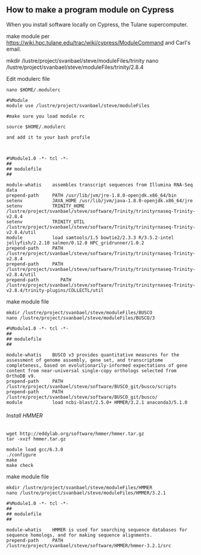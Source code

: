 ## How to make a program module on Cypress

When you install software locally on Cypress, the Tulane supercomputer.

make module per https://wiki.hpc.tulane.edu/trac/wiki/cypress/ModuleCommand and Carl's email.

mkdir /lustre/project/svanbael/steve/moduleFiles/trinity
	nano /lustre/project/svanbael/steve/moduleFiles/trinity/2.8.4

Edit modulerc file

	nano $HOME/.modulerc

	#%Module
	module use /lustre/project/svanbael/steve/moduleFiles
	
	#make sure you load module rc

	source $HOME/.modulerc

	and add it to your bash profile



	#%Module1.0 -*- tcl -*-
	##
	## modulefile
	##

	module-whatis    assembles transcript sequences from Illumina RNA-Seq data
	prepend-path     PATH /usr/lib/jvm/jre-1.8.0-openjdk.x86_64/bin
	setenv           JAVA_HOME /usr/lib/jvm/java-1.8.0-openjdk.x86_64/jre
	setenv           TRINITY_HOME /lustre/project/svanbael/steve/software/Trinity/trinityrnaseq-Trinity-v2.8.4
	setenv           TRINITY_UTIL /lustre/project/svanbael/steve/software/Trinity/trinityrnaseq-Trinity-v2.8.4/util
	module           load samtools/1.5 bowtie2/2.3.3 R/3.5.2-intel jellyfish/2.2.10 salmon/0.12.0 HPC_gridrunner/1.0.2 
	prepend-path     PATH /lustre/project/svanbael/steve/software/Trinity/trinityrnaseq-Trinity-v2.8.4
	prepend-path     PATH /lustre/project/svanbael/steve/software/Trinity/trinityrnaseq-Trinity-v2.8.4/util
	prepend-path		PATH /lustre/project/svanbael/steve/software/Trinity/trinityrnaseq-Trinity-v2.8.4/trinity-plugins/COLLECTL/util


make module file

	mkdir /lustre/project/svanbael/steve/moduleFiles/BUSCO
	nano /lustre/project/svanbael/steve/moduleFiles/BUSCO/3
	
	#%Module1.0 -*- tcl -*-
	##
	## modulefile
	##
	
	module-whatis    BUSCO v3 provides quantitative measures for the assessment of genome assembly, gene set, and transcriptome completeness, based on evolutionarily-informed expectations of gene content from near-universal single-copy orthologs selected from OrthoDB v9.
	prepend-path     PATH /lustre/project/svanbael/steve/software/BUSCO_git/busco/scripts
	prepend-path     PATH /lustre/project/svanbael/steve/software/BUSCO_git/busco/
	module           load ncbi-blast/2.5.0+ HMMER/3.2.1 anaconda3/5.1.0

###### Install HMMER

	wget http://eddylab.org/software/hmmer/hmmer.tar.gz
	tar -xvzf hmmer.tar.gz

	module load gcc/6.3.0
	./configure
	make
	make check

make module file

	mkdir /lustre/project/svanbael/steve/moduleFiles/HMMER
	nano /lustre/project/svanbael/steve/moduleFiles/HMMER/3.2.1
	
	#%Module1.0 -*- tcl -*-
	##
	## modulefile
	##
	
	module-whatis    HMMER is used for searching sequence databases for sequence homologs, and for making sequence alignments.
	prepend-path     PATH /lustre/project/svanbael/steve/software/HMMER/hmmer-3.2.1/src
